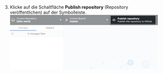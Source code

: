 3. Klicke auf die Schaltfläche **Publish repository** (Repository veröffentlichen) auf der Symbolleiste. ![Die Schaltfläche „Publish repository“ (Repository veröffentlichen) auf der Symbolleiste](/assets/images/help/desktop/publish-repository-toolbar-button.png)

